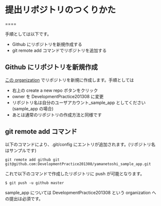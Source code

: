 # 提出リポジトリのつくりかた
====

手順としては以下です。
- Github にリポジトリを新規作成する
- git remote add コマンドでリポジトリを追加する

## Github にリポジトリを新規作成

[この organization](https://github.com/DevelopmentPractice201308) でリポジトリを新規に作成します。手順としては
- 右上の create a new repo ボタンをクリック
- owner を DevelopmentPractice201308 に変更
- リポジトリ名は自分のユーザアカウント_sample_app としてください (sample_app の場合)
- あとは通常のリポジトリの作成方法と同様です

## git remote add コマンド

以下のコマンドにより、.git/config にエントリが追加されます。(リポジトリ名はサンプルです)

    git remote add github git git@github.com:DevelopmentPractice201308/yamanetoshi_sample_app.git

これで以下のコマンドで作成したリポジトリに push が可能となります。

    $ git push -u github master

sample_app については DevelopmentPractice201308 という organization への提出は必須です。
